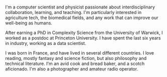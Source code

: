 # 

I'm a computer scientist and physicist passionate about interdisciplinary collaboration, learning, and teaching. I'm particularly interested in agriculture tech, the biomedical fields, and any work that can improve our well-being as humans.

After earning a PhD in Complexity Science from the University of Warwick, I worked as a postdoc at Princeton University. I have spent the last six years in industry, working as a data scientist.

I was born in France, and have lived in several different countries. I love reading, mostly fantasy and science fiction, but also philosophy and technical literature. I'm an avid cook and bread baker, and a scotch aficionado. I'm also a photographer and amateur radio operator.